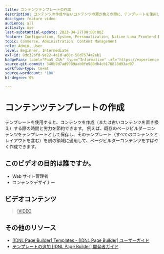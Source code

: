 ```yaml
---
title: コンテンツテンプレートの作成
description: コンテンツの作成や古いコンテンツの置き換えの際に、テンプレートを使用して時間と労力を節約する方法を説明します。
doc-type: feature video
audience: all
activity: use
last-substantial-update: 2023-04-27T00:00:00Z
feature: Configuration, System, Personalization, Native Luma Frontend Development
topic: Commerce, Administration, Content Management
role: Admin, User
level: Beginner, Intermediate
exl-id: 0dc32bfd-9e22-4e1d-a60c-58d7574a2eb1
badgePaas: label="PaaS のみ" type="Informative" url="https://experienceleague.adobe.com/en/docs/commerce/user-guides/product-solutions" tooltip="Adobe Commerce on Cloud プロジェクト（Adobeが管理する PaaS インフラストラクチャ）およびオンプレミスプロジェクトにのみ適用されます。"
source-git-commit: 340b9d7ad9989aab0fe980db4cb176828d93ad97
workflow-type: tm+mt
source-wordcount: '108'
ht-degree: 0%

---
```


# コンテンツテンプレートの作成

テンプレートを使用すると、コンテンツを作成（または古いコンテンツを置き換え）する際の時間と労力を節約できます。 例えば、既存のページビルダーコンテンツをテンプレートとして保存し、そのテンプレート（すべてのコンテンツとレイアウトを含む）を別の領域に適用して、ページビルダーコンテンツをすばやく作成できます。

## このビデオの目的は誰ですか。

- Web サイト管理者
- コンテンツデザイナー

## ビデオコンテンツ

>[!VIDEO](https://video.tv.adobe.com/v/343787?quality=12&learn=on)

## その他のリソース

- [[!DNL Page Builder] Templates - [!DNL Page Builder]  ユーザーガイド ](https://experienceleague.adobe.com/docs/commerce-admin/page-builder/templates.html)
- [ テンプレートの追加  [!DNL Page Builder]  開発者ガイド ](https://developer.adobe.com/commerce/frontend-core/page-builder/content-types/create/add-templates/)
